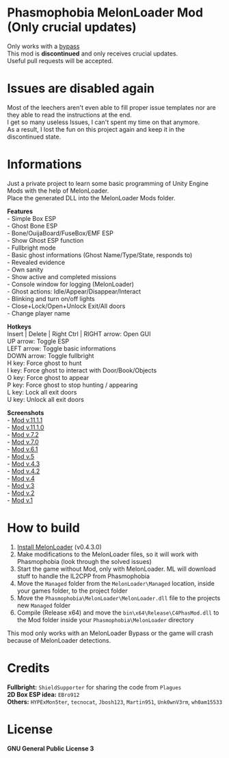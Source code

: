 ﻿# Phasmophobia MelonLoader Mod (Only crucial updates)   
Only works with a [bypass](https://github.com/Cr4nkSt4r/PhasBypass)  
This mod is **discontinued** and only receives crucial updates.  
Useful pull requests will be accepted.

# Issues are disabled again
Most of the leechers aren't even able to fill proper issue templates nor are they able to read the instructions at the end.  
I get so many useless Issues, I can't spent my time on that anymore.  
As a result, I lost the fun on this project again and keep it in the discontinued state.


# Informations
Just a private project to learn some basic programming of Unity Engine Mods with the help of MelonLoader.  
Place the generated DLL into the MelonLoader Mods folder.   
  
  
**Features**  
\- Simple Box ESP  
\- Ghost Bone ESP  
\- Bone/OuijaBoard/FuseBox/EMF ESP  
\- Show Ghost ESP function  
\- Fullbright mode  
\- Basic ghost informations (Ghost Name/Type/State, responds to)  
\- Revealed evidence  
\- Own sanity  
\- Show active and completed missions  
\- Console window for logging (MelonLoader)  
\- Ghost actions: Idle/Appear/Disappear/Interact  
\- Blinking and turn on/off lights  
\- Close+Lock/Open+Unlock Exit/All doors  
\- Change player name


**Hotkeys**  
Insert | Delete | Right Ctrl | RIGHT arrow: Open GUI  
UP arrow: Toggle ESP  
LEFT arrow: Toggle basic informations  
DOWN arrow: Toggle fullbright  
H key: Force ghost to hunt  
I key: Force ghost to interact with Door/Book/Objects  
O key: Force ghost to appear  
P key: Force ghost to stop hunting / appearing  
L key: Lock all exit doors  
U key: Unlock all exit doors  


**Screenshots**  
\- [Mod v.11.1.1](Images/v11.1.1.png)  
\- [Mod v.11.1.0](Images/v11.1.0.jpg)  
\- [Mod v.7.2](Images/v7.2.png)  
\- [Mod v.7.0](Images/v7.0_HAC-Edition.jpg)  
\- [Mod v.6.1](Images/v6.1.png)  
\- [Mod v.5](Images/v5.png)  
\- [Mod v.4.3](Images/v4.3.png)  
\- [Mod v.4.2](Images/v4.2.png)  
\- [Mod v.4](Images/v4.png)  
\- [Mod v.3](Images/v3.png)  
\- [Mod v.2](Images/v2.png)  
\- [Mod v.1](Images/v1.png)


# How to build
1. [Install MelonLoader](https://melonwiki.xyz/#/README) (v0.4.3.0)
2. Make modifications to the MelonLoader files, so it will work with Phasmophobia (look through the solved issues)
2. Start the game without Mod, only with MelonLoader. ML will download stuff to handle the IL2CPP from Phasmophobia
3. Move the `Managed` folder from the `MelonLoader\Managed` location, inside your games folder, to the project folder
4. Move the `Phasmophobia\MelonLoader\MelonLoader.dll` file to the projects new `Managed` folder
5. Compile (Release x64) and move the `bin\x64\Release\C4PhasMod.dll` to the Mod folder inside your `Phasmophobia\MelonLoader` directory

This mod only works with an MelonLoader Bypass or the game will crash because of MelonLoader detections.



# Credits
**Fullbright:** `ShieldSupporter` for sharing the code from `Plagues`  
**2D Box ESP idea:** `EBro912`  
**Others:** `HYPExMon5ter`, `tecnocat`, `Jbosh123`, `Martin951`, `Unk0wnV3rm`, `wh0am15533`  


# License
**GNU General Public License 3**
